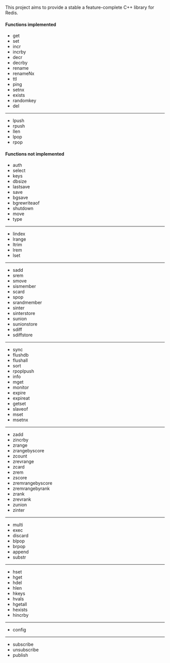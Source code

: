 This project aims to provide a stable a feature-complete C++ library for Redis.

#### Functions implemented

* get
* set
* incr
* incrby
* decr
* decrby
* rename
* renameNx
* ttl
* ping
* setnx
* exists
* randomkey
* del

--------------------

* lpush
* rpush
* llen
* lpop
* rpop

#### Functions not implemented

* auth
* select
* keys
* dbsize
* lastsave
* save
* bgsave
* bgrewriteaof
* shutdown
* move
* type

--------------------

* lindex
* lrange
* ltrim
* lrem
* lset

--------------------

* sadd
* srem
* smove
* sismember
* scard
* spop
* srandmember
* sinter
* sinterstore
* sunion
* sunionstore
* sdiff
* sdiffstore

--------------------

* sync
* flushdb
* flushall
* sort
* rpoplpush
* info
* mget
* monitor
* expire
* expireat
* getset
* slaveof
* mset
* msetnx

--------------------

* zadd
* zincrby
* zrange
* zrangebyscore
* zcount
* zrevrange
* zcard
* zrem
* zscore
* zremrangebyscore
* zremrangebyrank
* zrank
* zrevrank
* zunion
* zinter

--------------------

* multi
* exec
* discard
* blpop
* brpop
* append
* substr

--------------------

* hset
* hget
* hdel
* hlen
* hkeys
* hvals
* hgetall
* hexists
* hincrby

--------------------

* config

--------------------

* subscribe
* unsubscribe
* publish
